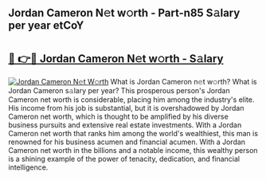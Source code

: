 ## Jordan Cameron N𝚎t w𝚘rth - Part-n85 S𝚊lary per year etCoY

# <h2><a href="http://gc526f.nevu.top/?p=Jordan+Cameron">🔗 👉🔴 Jordan Cameron N𝚎t w𝚘rth - S𝚊lary</a></h2>

[![Jordan Cameron N𝚎t W𝚘rth](https://i.imgur.com/Oavwk0R.jpeg)](http://gc526f.nevu.top/?p=Jordan+Cameron)
What is Jordan Cameron n𝚎t w𝚘rth? What is Jordan Cameron s𝚊lary per year?
This prosperous person's Jordan Cameron net worth is considerable, placing him among the industry's elite. His income from his job is substantial, but it is overshadowed by Jordan Cameron net worth, which is thought to be amplified by his diverse business pursuits and extensive real estate investments. With a Jordan Cameron net worth that ranks him among the world's wealthiest, this man is renowned for his business acumen and financial acumen. With a Jordan Cameron net worth in the billions and a notable income, this wealthy person is a shining example of the power of tenacity, dedication, and financial intelligence.
